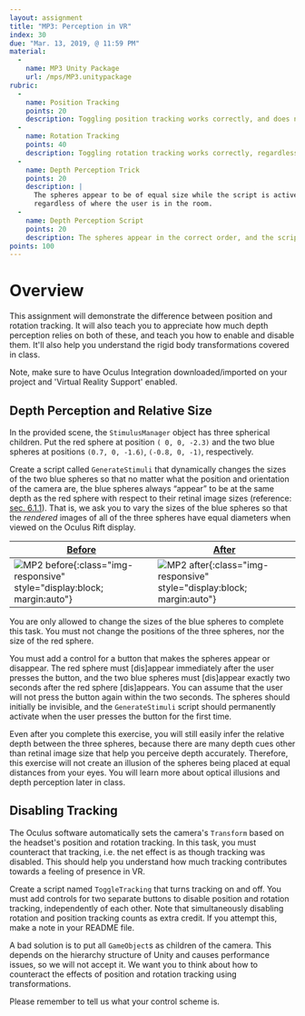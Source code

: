 ```yaml
---
layout: assignment
title: "MP3: Perception in VR"
index: 30
due: "Mar. 13, 2019, @ 11:59 PM"
material:
  -
    name: MP3 Unity Package
    url: /mps/MP3.unitypackage
rubric:
  -
    name: Position Tracking
    points: 20
    description: Toggling position tracking works correctly, and does not cause discontinuities.
  -
    name: Rotation Tracking
    points: 40
    description: Toggling rotation tracking works correctly, regardless of where we are looking.
  -
    name: Depth Perception Trick
    points: 20
    description: |
      The spheres appear to be of equal size while the script is active,
      regardless of where the user is in the room.
  -
    name: Depth Perception Script
    points: 20
    description: The spheres appear in the correct order, and the script works when run repeatedly.
points: 100
---
```

# Overview
This assignment will demonstrate the difference between position and rotation tracking. It will also teach you to appreciate how much depth perception relies on both of these, and teach you how to enable and disable them. It'll also help you understand the rigid body transformations covered in class.

Note, make sure to have Oculus Integration downloaded/imported on your project and 'Virtual Reality Support' enabled.
## Depth Perception and Relative Size

In the provided scene, the `StimulusManager` object has three spherical children.
Put the red sphere at position `( 0, 0, -2.3)` and the two blue spheres at positions `(0.7, 0, -1.6)`, `(-0.8, 0, -1)`, respectively.

Create a script called `GenerateStimuli` that dynamically changes the sizes of the two blue spheres so that
no matter what the position and orientation of the camera are,
the blue spheres always “appear” to be at the same depth as the red sphere with respect to their retinal image sizes (reference: [sec. 6.1.1](http://vr.cs.uiuc.edu/vrch6.pdf)).
That is, we ask you to vary the sizes of the blue spheres
so that the _rendered_ images of all of the three spheres have equal diameters when viewed on the Oculus Rift display.

|[Before](/img/assignments/mp2/depth-percept-before.png)|[After](/img/assignments/mp2/depth-percept-after.png)|
|---|---|
|![MP2 before](/img/assignments/mp2/depth-percept-before.png){:class="img-responsive" style="display:block; margin:auto"}|![MP2 after](/img/assignments/mp2/depth-percept-after.png){:class="img-responsive" style="display:block; margin:auto"}|

You are only allowed to change the sizes of the blue spheres to complete this task.
You must not change the positions of the three spheres, nor the size of the red sphere.

You must add a control for a button that makes the spheres appear or disappear. The red sphere must [dis]appear immediately after the user presses the button, and the two blue spheres must [dis]appear exactly two seconds after the red sphere [dis]appears. You can assume that the user will not press the button again within the two seconds. The spheres should initially be invisible, and the `GenerateStimuli` script should permanently activate when the user presses the button for the first time.

Even after you complete this exercise, you will still easily infer the relative depth between the three spheres,
because there are many depth cues other than retinal image size that help you perceive depth accurately.
Therefore, this exercise will not create an illusion of the spheres being placed at equal distances from your eyes.
You will learn more about optical illusions and depth perception later in class.

## Disabling Tracking

The Oculus software automatically sets the camera's `Transform` based on the headset's position and rotation tracking.
In this task, you must counteract that tracking, i.e. the net effect is as though tracking was disabled.
This should help you understand how much tracking contributes towards a feeling of presence in VR.

Create a script named `ToggleTracking` that turns tracking on and off.
You must add controls for two separate buttons to disable position and rotation tracking, independently of each other.
Note that simultaneously disabling rotation and position tracking counts as extra credit.
If you attempt this, make a note in your README file.

A bad solution is to put all `GameObject`s as children of the camera.
This depends on the hierarchy structure of Unity and causes performance issues, so we will not accept it.
We want you to think about how to counteract the effects of position and rotation tracking using transformations.

Please remember to tell us what your control scheme is.
